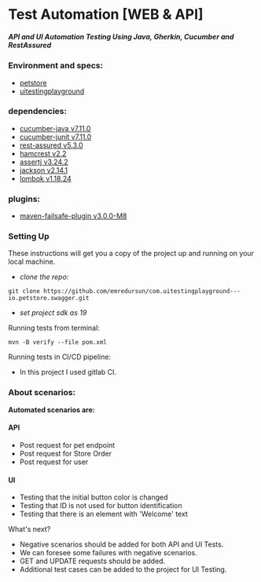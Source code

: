 # Test Automation [WEB & API]

##### API and UI Automation Testing Using Java, Gherkin, Cucumber and RestAssured

### Environment and specs:
- [petstore](https://petstore.swagger.io/)
- [uitestingplayground](http://www.uitestingplayground.com/)

### dependencies:
- [cucumber-java v7.11.0](https://mvnrepository.com/artifact/io.cucumber/cucumber-java)
- [cucumber-junit v7.11.0](https://mvnrepository.com/artifact/io.cucumber/cucumber-junit)
- [rest-assured v5.3.0](https://mvnrepository.com/artifact/io.rest-assured/rest-assured)
- [hamcrest v2.2](https://mvnrepository.com/artifact/org.hamcrest/hamcrest)
- [assertj v3.24.2](https://mvnrepository.com/artifact/org.assertj/assertj-core)
- [jackson v2.14.1](https://mvnrepository.com/artifact/com.fasterxml.jackson.core/jackson-databind)
- [lombok v1.18.24](https://mvnrepository.com/artifact/org.projectlombok/lombok)

### plugins:
- [maven-failsafe-plugin v3.0.0-M8](https://mvnrepository.com/artifact/org.apache.maven.plugins/maven-failsafe-plugin)

### Setting Up
These instructions will get you a copy of the project up and running on your local machine.

- *clone the repo:*
```shell
git clone https://github.com/emredursun/com.uitestingplayground---io.petstore.swagger.git
```
- *set project sdk as 19*

Running tests from terminal:
```shell
mvn -B verify --file pom.xml
```
Running tests in CI/CD pipeline:
- In this project I used gitlab CI.

### About scenarios:
<b>Automated scenarios are:</b>
#### API
- Post request for pet endpoint
- Post request for Store Order
- Post request for user
#### UI
- Testing that the initial button color is changed
- Testing that ID is not used for button identification
- Testing that there is an element with 'Welcome' text

What's next?
- Negative scenarios should be added for both API and UI Tests.
- We can foresee some failures with negative scenarios.
- GET and UPDATE requests should be added.
- Additional test cases can be added to the project for UI Testing.
